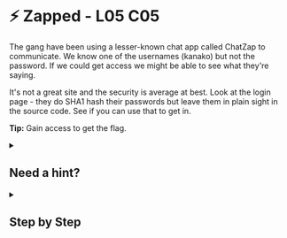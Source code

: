 # ⚡ Zapped - L05 C05

The gang have been using a lesser-known chat app called ChatZap to communicate. We know one of the usernames (kanako) but not the password. If we could get access we might be able to see what they're saying.

It's not a great site and the security is average at best. Look at the login page - they do SHA1 hash their passwords but leave them in plain sight in the source code. See if you can use that to get in.

**Tip:** Gain access to get the flag.

<details><summary>

## Need a hint?</summary>

> 💡 Hint: SHA1 hashed passwords are not reversible but a lot of the hashes for commonly used passwords have been put online. Maybe we got lucky and they are using a simple password?

</details>

<details><summary>

## Step by Step</summary>

- Look at the page’s source code. The encoded password is `36ABC61C95B4B4F2BF7568BA4A62386176AF46A0`

![image of sourcecode](/assets/zapped1.png)

- Use a [SHA1 password decrypter](https://hashtoolkit.com/decrypt-hash/?hash=36ABC61C95B4B4F2BF7568BA4A62386176AF46A0)
- Login with the username and decoded password to get the flag

</details>
